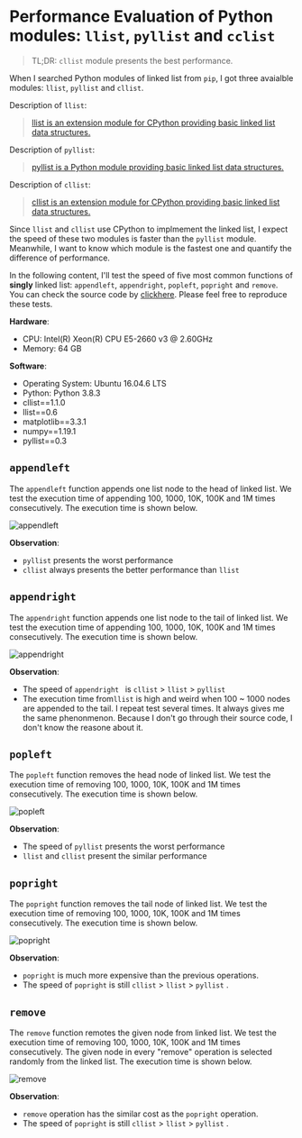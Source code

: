 # Performance Evaluation of Python modules: `llist`, `pyllist` and `cclist` 

> TL;DR: `cllist` module presents the best performance.

<!--more-->

When I searched Python modules of linked list from `pip`, I got three avaialble modules: `llist`, `pyllist` and `cllist`. 

Description of `llist`:

>[llist is an extension module for CPython providing basic linked list data structures.](https://github.com/ajakubek/python-llist)

Description of `pyllist`:

> [pyllist is a Python module providing basic linked list data structures.](https://github.com/rgsoda/pypy-llist)

Description of `cllist`:

> [cllist is an extension module for CPython providing basic linked list data structures.](https://github.com/kata198/python-cllist)

Since `llist` and `cllist` use CPython to implmement the linked list, I expect the speed of these two modules is faster than the `pyllist` module. Meanwhile, I want to know which module is the fastest one and quantify the difference of performance.

In the following content, I'll test the speed of five most common functions of **singly** linked list: `appendleft`, `appendright`, `popleft`, `popright` and `remove`. You can check the source code by [clickhere](https://github.com/xwu64/compare_python_llist_module/blob/master/compare_llist_lib.py). Please feel free to reproduce these tests.

**Hardware**:

* CPU: Intel(R) Xeon(R) CPU E5-2660 v3 @ 2.60GHz 
* Memory: 64 GB

**Software**: 

* Operating System: Ubuntu 16.04.6 LTS
* Python: Python 3.8.3
* cllist==1.1.0
* llist==0.6
* matplotlib==3.3.1
* numpy==1.19.1
* pyllist==0.3

## `appendleft`

The `appendleft` function appends one list node to the head of linked list. We test the execution time of appending 100, 1000, 10K, 100K and 1M times consecutively. The execution time is shown below. 

![appendleft](./figures/appendleft.png)

**Observation**:

* `pyllist` presents the worst performance
* `cllist` always presents the better performance than `llist`



## `appendright`

The `appendright` function appends one list node to the tail of linked list. We test the execution time of appending 100, 1000, 10K, 100K and 1M times consecutively. The execution time is shown below. 

![appendright](./figures/appendright.png)

**Observation**:

* The speed of `appendright ` is `cllist` > `llist` > `pyllist`
* The execution time from`llist` is high and weird when 100 ~ 1000 nodes are appended to the tail. I repeat test several times. It always gives me the same phenonmenon. Because I don't go through their source code, I don't know the reasone about it.

## `popleft`

The `popleft` function removes the head node of linked list. We test the execution time of removing 100, 1000, 10K, 100K and 1M times consecutively. The execution time is shown below. 

![popleft](./figures/popleft.png)

**Observation**:

* The speed of `pyllist` presents the worst performance
* `llist` and `cllist` present the similar performance

## `popright`

The `popright` function removes the tail node of linked list. We test the execution time of removing 100, 1000, 10K, 100K and 1M times consecutively. The execution time is shown below. 

![popright](./figures/popright.png)

**Observation**:

* `popright` is much more expensive than the previous operations.
* The speed of `popright` is still `cllist` > `llist` > `pyllist` .

## `remove`

The `remove` function remotes the given node from linked list. We test the execution time of removing 100, 1000, 10K, 100K and 1M times consecutively. The given node in every "remove" operation is selected randomly from the linked list. The execution time is shown below. 

![remove](./figures/remove.png)

**Observation**:

* `remove` operation has the similar cost as the `popright` operation.
* The speed of `popright` is still `cllist` > `llist` > `pyllist` .